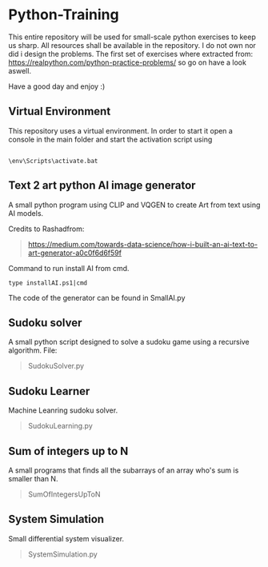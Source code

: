 # Python-Training
This entire repository will be used for small-scale python exercises to keep us sharp. 
All resources shall be available in the repository.
I do not own nor did i design the problems.
The first set of exercises where extracted from:
https://realpython.com/python-practice-problems/
so go on have a look aswell.

Have a good day and enjoy :)
## Virtual Environment
This repository uses a virtual environment.
In order to start it open a console in the main folder and start the activation script using

```

\env\Scripts\activate.bat

```

## Text 2 art python AI image generator

A small python program using CLIP and VQGEN to create Art from text using AI models.

Credits to Rashadfrom:
> https://medium.com/towards-data-science/how-i-built-an-ai-text-to-art-generator-a0c0f6d6f59f

Command to run install AI from cmd.
```
type installAI.ps1|cmd 
```

The code of the generator can be found in SmallAI.py

## Sudoku solver

A small python script designed to solve a sudoku game using a recursive algorithm.
File:
> SudokuSolver.py

## Sudoku Learner

Machine Leanring sudoku solver.
>SudokuLearning.py

## Sum of integers up to N

A small programs that finds all the subarrays of an array who's sum is smaller than N.
>SumOfIntegersUpToN

## System Simulation

Small differential system visualizer.
>SystemSimulation.py